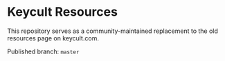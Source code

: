 # Keycult Resources

This repository serves as a community-maintained replacement to the old resources page on keycult.com.

Published branch: `master`

